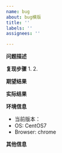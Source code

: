 ```yaml
---
name: bug
about: bug模版
title: ''
labels: ''
assignees: ''

---
```


**问题描述**


**复现步骤**
1. 
2. 

**期望结果**


**实际结果**


**环境信息**
 - 当前版本：
 - OS: CentOS7
 - Browser:  chrome
 

**其他信息**
